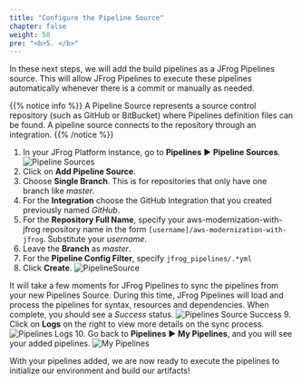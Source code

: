 ```yaml
---
title: "Configure the Pipeline Source"
chapter: false
weight: 50
pre: "<b>5. </b>"
---
```


In these next steps, we will add the build pipelines as a JFrog Pipelines source. This will allow JFrog Pipelines to execute these pipelines automatically whenever there is a commit or manually as needed.

{{% notice info %}}
A Pipeline Source represents a source control repository (such as GitHub or BitBucket) where Pipelines definition files can be found. A pipeline source connects to the repository through an integration.
{{% /notice %}}

1. In your JFrog Platform instance, go to **Pipelines** ► **Pipeline Sources**.
![Pipeline Sources](/images/pipeline-sources.png)
2. Click on **Add Pipeline Source**.
3. Choose **Single Branch**. This is for repositories that only have one branch like _master_.
4. For the **Integration** choose the GitHub Integration that you created previously named _GitHub_.
5. For the **Repository Full Name**, specify your aws-modernization-with-jfrog repository name in the form ```[username]/aws-modernization-with-jfrog```. Substitute your _username_.
6. Leave the **Branch** as _master_.
7. For the **Pipeline Config Filter**, specify ```jfrog_pipelines/.*yml```
8. Click **Create**.
![PipelineSource](/images/add-pipeline-source.png)

It will take a few moments for JFrog Pipelines to sync the pipelines from your new Pipelines Source. During this time, JFrog Pipelines will load and process the pipelines for syntax, resources and dependencies. When complete, you should see a _Success_ status. 
![Pipelines Source Success](/images/pipeline-source-success.png)
9. Click on **Logs** on the right to view more details on the sync process.
![Pipelines Logs](/images/pipeline-log.png)
10. Go back to **Pipelines** ► **My Pipelines**, and you will see your added pipelines.
![My Pipelines](/images/pipelines-list.png)

With your pipelines added, we are now ready to execute the pipelines to initialize our environment and build our artifacts!

